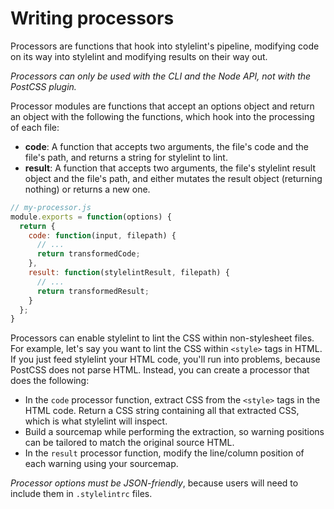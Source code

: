 # Writing processors

Processors are functions that hook into stylelint's pipeline, modifying code on its way into stylelint and modifying results on their way out.

*Processors can only be used with the CLI and the Node API, not with the PostCSS plugin.*

Processor modules are functions that accept an options object and return an object with the following the functions, which hook into the processing of each file:

-   **code**: A function that accepts two arguments, the file's code and the file's path, and returns a string for stylelint to lint.
-   **result**: A function that accepts two arguments, the file's stylelint result object and the file's path, and either mutates the result object (returning nothing) or returns a new one.

```js
// my-processor.js
module.exports = function(options) {
  return {
    code: function(input, filepath) {
      // ...
      return transformedCode;
    },
    result: function(stylelintResult, filepath) {
      // ...
      return transformedResult;
    }
  };
}
```

Processors can enable stylelint to lint the CSS within non-stylesheet files. For example, let's say you want to lint the CSS within `<style>` tags in HTML. If you just feed stylelint your HTML code, you'll run into problems, because PostCSS does not parse HTML. Instead, you can create a processor that does the following:

-   In the `code` processor function, extract CSS from the `<style>` tags in the HTML code. Return a CSS string containing all that extracted CSS, which is what stylelint will inspect.
-   Build a sourcemap while performing the extraction, so warning positions can be tailored to match the original source HTML.
-   In the `result` processor function, modify the line/column position of each warning using your sourcemap.

*Processor options must be JSON-friendly*, because users will need to include them in `.stylelintrc` files.
